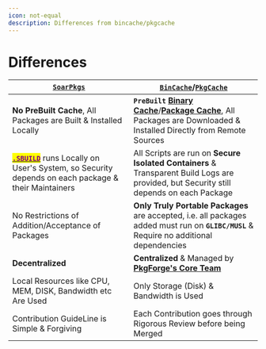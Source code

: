 ```yaml
---
icon: not-equal
description: Differences from bincache/pkgcache
---
```


# Differences

| [**`SoarPkgs`**](https://github.com/pkgforge/soarpkgs)                                                                                                      | [**`BinCache`**](https://github.com/Azathothas/Toolpacks)/[**`PkgCache`**](https://github.com/pkgforge/pkgcache)                                                  |
| ----------------------------------------------------------------------------------------------------------------------------------------------------------- | ----------------------------------------------------------------------------------------------------------------------------------------------------------------- |
| **No PreBuilt Cache**, All Packages are Built & Installed Locally                                                                                           | **`PreBuilt`** [**Binary Cache**](../toolpacks-bincache/)/[**Package Cache**](../pkgcache/), All Packages are Downloaded & Installed Directly from Remote Sources |
| [<mark style="color:purple;">**`.SBUILD`**</mark>](broken-reference) runs Locally on User's System, so Security depends on each package & their Maintainers | All Scripts are run on **Secure Isolated Containers** & Transparent Build Logs are provided, but Security still depends on each Package                           |
| No Restrictions of Addition/Acceptance of Packages                                                                                                          | **Only Truly Portable Packages** are accepted, i.e. all packages added must run on **`GLIBC/MUSL`** & Require no additional dependencies                          |
| **Decentralized**                                                                                                                                           | **Centralized** & Managed by [**PkgForge's Core Team**](../../people.md)                                                                                          |
| Local Resources like CPU, MEM, DISK, Bandwidth etc Are Used                                                                                                 | Only Storage (Disk) & Bandwidth is Used                                                                                                                           |
| Contribution GuideLine is Simple & Forgiving                                                                                                                | Each Contribution goes through Rigorous Review before being Merged                                                                                                |
